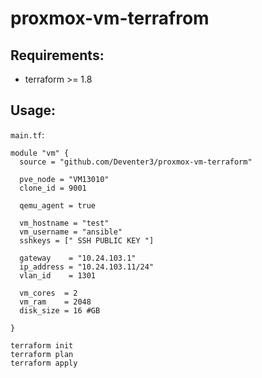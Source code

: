 # proxmox-vm-terrafrom

## Requirements:

- terraform >= 1.8

## Usage:

`main.tf`:
```hcl
module "vm" {
  source = "github.com/Deventer3/proxmox-vm-terraform"

  pve_node = "VM13010"
  clone_id = 9001

  qemu_agent = true

  vm_hostname = "test"
  vm_username = "ansible"
  sshkeys = [" SSH PUBLIC KEY "]

  gateway    = "10.24.103.1"
  ip_address = "10.24.103.11/24"
  vlan_id    = 1301

  vm_cores  = 2
  vm_ram    = 2048
  disk_size = 16 #GB

}
```

```shell
terraform init
terraform plan
terraform apply
```